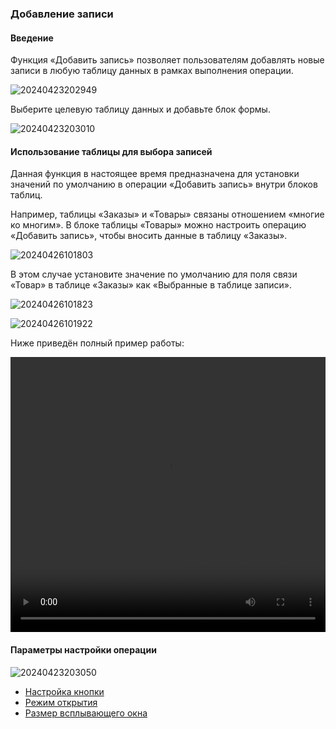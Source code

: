 ### **Добавление записи**

#### **Введение**

Функция «Добавить запись» позволяет пользователям добавлять новые записи в любую таблицу данных в рамках выполнения операции.

![20240423202949](https://static-docs.nocobase.com/20240423202949.png)

Выберите целевую таблицу данных и добавьте блок формы.

![20240423203010](https://static-docs.nocobase.com/20240423203010.png)

#### **Использование таблицы для выбора записей**

Данная функция в настоящее время предназначена для установки значений по умолчанию в операции «Добавить запись» внутри блоков таблиц.

Например, таблицы «Заказы» и «Товары» связаны отношением «многие ко многим». В блоке таблицы «Товары» можно настроить операцию «Добавить запись», чтобы вносить данные в таблицу «Заказы».

![20240426101803](https://static-docs.nocobase.com/20240426101803.png)

В этом случае установите значение по умолчанию для поля связи «Товар» в таблице «Заказы» как «Выбранные в таблице записи».

![20240426101823](https://static-docs.nocobase.com/20240426101823.png)

![20240426101922](https://static-docs.nocobase.com/20240426101922.png)

Ниже приведён полный пример работы:

<video width="100%" height="440" controls>
<source src="https://static-docs.nocobase.com/20240426102142.mp4" type="video/mp4">
</video>

#### **Параметры настройки операции**

![20240423203050](https://static-docs.nocobase.com/20240423203050.png)

- [Настройка кнопки](/handbook/ui/actions/action-settings/edit-button)
- [Режим открытия](/handbook/ui/actions/action-settings/open-mode)
- [Размер всплывающего окна](/handbook/ui/actions/action-settings/popup-size)
